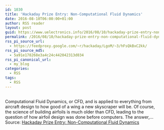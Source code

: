 ```yaml
---
id: 1030
title: 'Hackaday Prize Entry: Non-Computational Fluid Dynamics'
date: 2016-08-10T06:00:00+01:00
author: RSS reader
layout: post
guid: https://www.uelectronics.info/2016/08/10/hackaday-prize-entry-non-computational-fluid-dynamics/
permalink: /2016/08/10/hackaday-prize-entry-non-computational-fluid-dynamics/
rss_pi_source_url:
  - https://feedproxy.google.com/~r/hackaday/LgoM/~3/hFsQkBxC2kk/
rss_pi_source_md5:
  - 5a91e178268e3a4c24c442042313d034
rss_pi_canonical_url:
  - my_blog
categories:
  - RSS
tags:
  - RSS
---
```

&#013;  
Computational Fluid Dynamics, or CFD, and is applied to everything from aircraft design to how good of a wing a new skyscraper will be. Of course, the science of building airfoils is much older than CFD, leading to the question of how airfoil design was done before computers. The answer,…&#013;  
Source: <a href="https://feedproxy.google.com/~r/hackaday/LgoM/~3/hFsQkBxC2kk/" target="_blank">Hackaday Prize Entry: Non-Computational Fluid Dynamics</a>